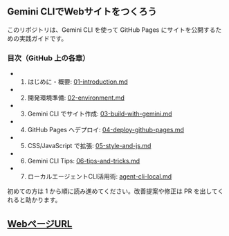 ## Gemini CLIでWebサイトをつくろう

このリポジトリは、Gemini CLI を使って GitHub Pages にサイトを公開するための実践ガイドです。

### 目次（GitHub 上の各章）
- 1. はじめに・概要: [01-introduction.md](./01-introduction.md)
- 2. 開発環境準備: [02-environment.md](./02-environment.md)
- 3. Gemini CLI でサイト作成: [03-build-with-gemini.md](./03-build-with-gemini.md)
- 4. GitHub Pages へデプロイ: [04-deploy-github-pages.md](./04-deploy-github-pages.md)
- 5. CSS/JavaScript で拡張: [05-style-and-js.md](./05-style-and-js.md)
- 6. Gemini CLI Tips: [06-tips-and-tricks.md](./06-tips-and-tricks.md)
 - 7. ローカルエージェントCLI活用術: [agent-cli-local.md](./agent-cli-local.md)

初めての方は 1 から順に読み進めてください。改善提案や修正は PR を出してくれると助かります。

## [WebページURL](https://jonahegashira.github.io/gemini-github-pages/)
